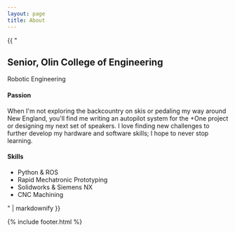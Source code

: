 ```yaml
---
layout: page
title: About
---
```


{{ "

## Senior, Olin College of Engineering
Robotic Engineering 



#### Passion
When I'm not exploring the backcountry on skis or pedaling my way around New England, you'll find me writing an autopilot system for the +One project or designing my next set of speakers. I love finding new challenges to further develop my hardware and software skills; I hope to never stop learning.


#### Skills
* Python & ROS
* Rapid Mechatronic Prototyping
* Solidworks & Siemens NX
* CNC Machining

" | markdownify }}

{% include footer.html %}